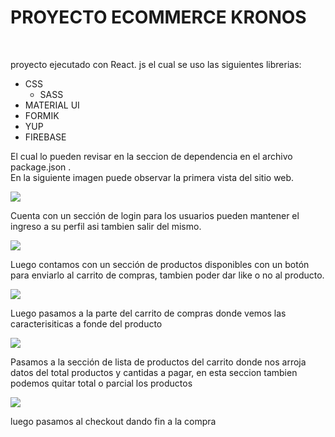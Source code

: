 <h1>PROYECTO ECOMMERCE KRONOS</h1>
<br>
<p>proyecto ejecutado con React. js el cual se uso las siguientes librerias:</p>

- CSS
  - SASS
- MATERIAL UI
- FORMIK
- YUP
- FIREBASE

<p>El cual lo pueden revisar en la seccion de dependencia en el archivo package.json .<br>
En la siguiente imagen puede observar la primera vista del sitio web.</p>

![](https://i.postimg.cc/YSq4Mb17/Screenshot-10.jpg)

<p>Cuenta con un sección de login para los usuarios pueden mantener el ingreso a su perfil asi tambien salir del mismo.</p>

![](https://i.postimg.cc/zf4VKWLH/Whats-App-Image-2022-10-11-at-3-23-43-PM.jpg)


<p>Luego contamos con un sección de productos disponibles con un botón para enviarlo al carrito de compras, tambien poder dar like o no al producto.</p>

![](https://i.postimg.cc/J0p993Cp/Screenshot-11.jpg)


<p>Luego pasamos a la parte del carrito de compras donde vemos las caracterisiticas a fonde del producto</p>

![](https://i.postimg.cc/XvZdFnvq/Whats-App-Image-2022-10-14-at-11-26-33-AM.jpg)

<p>Pasamos a la sección de lista de productos del carrito donde nos arroja datos del total productos y cantidas a pagar, en esta seccion tambien podemos quitar total o parcial los productos</p>

![](https://i.postimg.cc/Sj0v0gt7/Whats-App-Image-2022-10-14-at-11-13-29-AM.jpg)

<p>luego pasamos al checkout dando fin a la compra</p>

